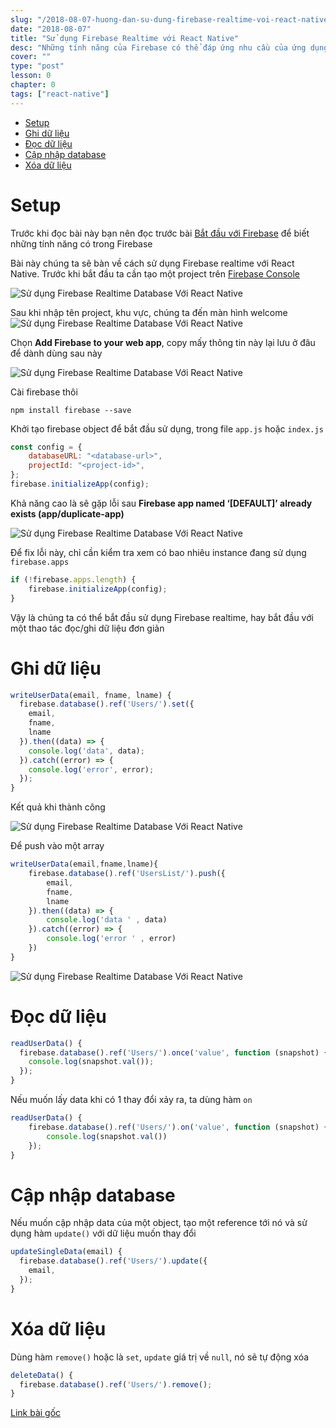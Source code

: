 ```yaml
---
slug: "/2018-08-07-huong-dan-su-dung-firebase-realtime-voi-react-native"
date: "2018-08-07"
title: "Sử dụng Firebase Realtime với React Native"
desc: "Những tính năng của Firebase có thể đáp ứng nhu cầu của ứng dụng nhỏ, đơn giản, không cần đến server."
cover: ""
type: "post"
lesson: 0
chapter: 0
tags: ["react-native"]
---
```


<!-- TOC -->

- [Setup](#setup)
- [Ghi dữ liệu](#ghi-dữ-liệu)
- [Đọc dữ liệu](#đọc-dữ-liệu)
- [Cập nhập database](#cập-nhập-database)
- [Xóa dữ liệu](#xóa-dữ-liệu)

<!-- /TOC -->

# Setup

Trước khi đọc bài này bạn nên đọc trước bài [Bắt đầu với Firebase](http://www.androidgig.com/getting-started-with-firebase-android/) để biết những tính năng có trong Firebase

Bài này chúng ta sẽ bàn về cách sử dụng Firebase realtime với React Native. Trước khi bắt đầu ta cần tạo một project trên [Firebase Console](https://console.firebase.google.com/)

![Sử dụng Firebase Realtime Database Với React Native](https://cdn-images-1.medium.com/max/1600/1*lPogJSrLiNKRjIGwrUBalA.png)

Sau khi nhập tên project, khu vực, chúng ta đến màn hình welcome
![Sử dụng Firebase Realtime Database Với React Native](https://cdn-images-1.medium.com/max/1600/1*YqSdnt-L5BN8CxEId8jWuA.png)

Chọn **Add Firebase to your web app**, copy mấy thông tin này lại lưu ở đâu để dành dùng sau này

![Sử dụng Firebase Realtime Database Với React Native](https://cdn-images-1.medium.com/max/1600/1*VUN6hQdArAdLy2yZ44msTA.jpeg)

Cài firebase thôi

```
npm install firebase --save
```

Khởi tạo firebase object để bắt đầu sử dụng, trong file `app.js` hoặc `index.js`

```jsx
const config = {
    databaseURL: "<database-url>",
    projectId: "<project-id>",
};
firebase.initializeApp(config);
```

Khả năng cao là sẽ gặp lỗi sau **Firebase app named ‘[DEFAULT]’ already exists (app/duplicate-app)**

![Sử dụng Firebase Realtime Database Với React Native](https://cdn-images-1.medium.com/max/1600/1*qHXMIrUPR0lhWXdm3M5BWg.png)

Để fix lỗi này, chỉ cần kiểm tra xem có bao nhiêu instance đang sử dụng `firebase.apps`

```jsx
if (!firebase.apps.length) {
    firebase.initializeApp(config);
}
```

Vậy là chúng ta có thể bắt đầu sử dụng Firebase realtime, hay bắt đầu với một thao tác đọc/ghi dữ liệu đơn giản

# Ghi dữ liệu

```jsx
writeUserData(email, fname, lname) {
  firebase.database().ref('Users/').set({
    email,
    fname,
    lname
  }).then((data) => {
    console.log('data', data);
  }).catch((error) => {
    console.log('error', error);
  });
}
```

Kết quả khi thành công

![Sử dụng Firebase Realtime Database Với React Native](https://cdn-images-1.medium.com/max/1600/1*Vc2fHUmnfNPcLsYAQ5pPeg.png)

Để push vào một array

```jsx
writeUserData(email,fname,lname){
    firebase.database().ref('UsersList/').push({
        email,
        fname,
        lname
    }).then((data) => {
        console.log('data ' , data)
    }).catch((error) => {
        console.log('error ' , error)
    })
}
```
![Sử dụng Firebase Realtime Database Với React Native](https://cdn-images-1.medium.com/max/1600/1*kCplR2waJQe5m7-G-AEuKg.png)

# Đọc dữ liệu

```jsx
readUserData() {
  firebase.database().ref('Users/').once('value', function (snapshot) {
    console.log(snapshot.val());
  });
}
```

Nếu muốn lấy data khi có 1 thay đổi xảy ra, ta dùng hàm `on`

```jsx
readUserData() {
    firebase.database().ref('Users/').on('value', function (snapshot) {
        console.log(snapshot.val())
    });
}
```

# Cập nhập database

Nếu muốn cập nhập data của một object, tạo một reference tới nó và sử dụng hàm `update()` với dữ liệu muốn thay đổi

```jsx
updateSingleData(email) {
  firebase.database().ref('Users/').update({
    email,
  });
}
```

# Xóa dữ liệu

Dùng hàm `remove()` hoặc là `set`, `update` giá trị về `null`, nó sẽ tự động xóa

```jsx
deleteData() {
  firebase.database().ref('Users/').remove();
}
```

[Link bài gốc](https://medium.com/mindorks/firebase-realtime-database-with-react-native-5f357c6ee13b)